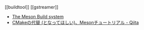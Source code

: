 [[buildtool]]
[[gstreamer]]

- [The Meson Build system](https://mesonbuild.com/)
- [CMakeの代替 (となってほしい)、Mesonチュートリアル - Qiita](https://qiita.com/turenar/items/c727834fbf701beb47ef)

